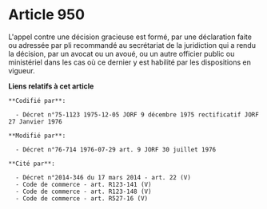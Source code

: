 # Article 950

L'appel contre une décision gracieuse est formé, par une déclaration faite ou adressée par pli recommandé au secrétariat de
la juridiction qui a rendu la décision, par un avocat ou un avoué, ou un autre officier public ou ministériel dans les cas où
ce dernier y est habilité par les dispositions en vigueur.

**Liens relatifs à cet article**

	**Codifié par**:

	  - Décret n°75-1123 1975-12-05 JORF 9 décembre 1975 rectificatif JORF 27 Janvier 1976

	**Modifié par**:

	  - Décret n°76-714 1976-07-29 art. 9 JORF 30 juillet 1976

	**Cité par**:

	  - Décret n°2014-346 du 17 mars 2014 - art. 22 (V)
	  - Code de commerce - art. R123-141 (V)
	  - Code de commerce - art. R123-148 (V)
	  - Code de commerce - art. R527-16 (V)
